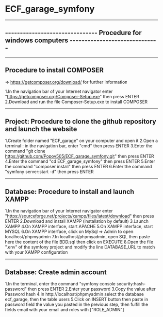 # ECF_garage_symfony

----------------------------------------------------------------------------------------------
------------------------------- Procedure for windows computers ------------------------------
----------------------------------------------------------------------------------------------

----------------------------------------------------------------------------------------------
Procedure to install COMPOSER
----------------------------------------------------------------------------------------------
=> https://getcomposer.org/download/ for further information

1.In the navigation bar of your Internet navigator enter "https://getcomposer.org/Composer-Setup.exe" then press ENTER
2.Download and run the file Composer-Setup.exe to install COMPOSER


----------------------------------------------------------------------------------------------
Project: Procedure to clone the github repository and launch the website
----------------------------------------------------------------------------------------------

1.Create folder named "ECF_garage" on your computer and open it
2.Open a terminal : in the navigation bar, enter "cmd" then press ENTER
3.Enter the command "git clone https://github.com/Popov505/ECF_garage_symfony.git" then press ENTER
4.Enter the command "cd ECF_garage_symfony" then press ENTER
5.Enter the command "composer install" then press ENTER
6.Enter the command "symfony server:start -d" then press ENTER


----------------------------------------------------------------------------------------------
Database: Procedure to install and launch XAMPP
----------------------------------------------------------------------------------------------

1.In the navigation bar of your Internet navigator enter "https://sourceforge.net/projects/xampp/files/latest/download" then press ENTER
2.Download and install XAMPP (installation by default)
3.Launch XAMPP
4.On XAMPP interface, start APACHE
5.On XAMPP interface, start MYSQL
6.On XAMPP interface, click on MySql => Admin to open localhost/phpmyadmin
7.In localhost/phpmyadmin, open SQL then paste here the content of the file BDD.sql then click on EXECUTE
8.Open the file ".env" of the symfony project and modify the line DATABASE_URL to match with your XAMPP configuration


----------------------------------------------------------------------------------------------
Database: Create admin account
----------------------------------------------------------------------------------------------
1.In the terminal, enter the command "symfony console security:hash-password" then press ENTER
2.Enter your password
3.Copy the value after Password hash
4.In http://localhost/phpmyadmin select the database ecf_garage, then the table users
5.Click on INSERT button then paste in password field the value you pasted in the previous step, then fulfill the fields email with your email and roles with ["ROLE_ADMIN"]